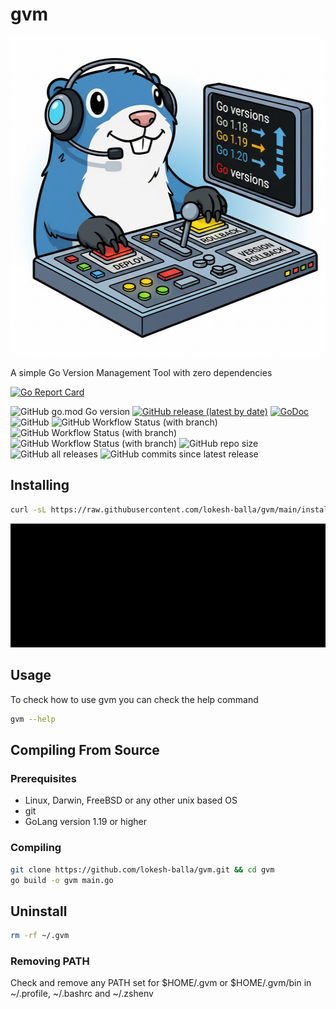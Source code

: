 # gvm

<p align="center">
<img width="512" height="512" alt="icon" src="docs/gvm.png" />
</p>

A simple Go Version Management Tool with zero dependencies

[![Go Report Card](https://goreportcard.com/badge/github.com/lokesh-balla/gvm)](https://goreportcard.com/report/github.com/lokesh-balla/gvm)
<p>
<img alt="GitHub go.mod Go version" src="https://img.shields.io/github/go-mod/go-version/lokesh-balla/gvm">
<a href="https://github.com/lokesh-balla/gvm/releases"><img alt="GitHub release (latest by date)" src="https://img.shields.io/github/v/release/lokesh-balla/gvm"></a>
<a href="https://pkg.go.dev/github.com/lokesh-balla/gvm?tab=doc"><img src="https://godoc.org/github.com/golang/gddo?status.svg" alt="GoDoc"></a>
<img alt="GitHub" src="https://img.shields.io/github/license/lokesh-balla/gvm">
<img alt="GitHub Workflow Status (with branch)" src="https://img.shields.io/github/actions/workflow/status/lokesh-balla/gvm/go.yml?branch=main">
<img alt="GitHub Workflow Status (with branch)" src="https://img.shields.io/github/actions/workflow/status/lokesh-balla/gvm/golangci-lint.yml?branch=main&label=golangci-lint">
<img alt="GitHub Workflow Status (with branch)" src="https://img.shields.io/github/actions/workflow/status/lokesh-balla/gvm/codeql.yml?branch=main&label=CodeQL">
<img alt="GitHub repo size" src="https://img.shields.io/github/repo-size/lokesh-balla/gvm">
<img alt="GitHub all releases" src="https://img.shields.io/github/downloads/lokesh-balla/gvm/total">
<img alt="GitHub commits since latest release" src="https://img.shields.io/github/commits-since/lokesh-balla/gvm/latest">
</p>


## Installing

```bash
curl -sL https://raw.githubusercontent.com/lokesh-balla/gvm/main/install.sh | sh - 
```
![Installation GIF](docs/demo.gif)


## Usage

To check how to use gvm you can check the help command

```bash
gvm --help
```

## Compiling From Source

### Prerequisites

- Linux, Darwin, FreeBSD or any other unix based OS
- git
- GoLang version 1.19 or higher

### Compiling

```bash
git clone https://github.com/lokesh-balla/gvm.git && cd gvm
go build -o gvm main.go
```

## Uninstall

```bash
rm -rf ~/.gvm
```

### Removing PATH

Check and remove any PATH set for $HOME/.gvm or $HOME/.gvm/bin in ~/.profile, ~/.bashrc and ~/.zshenv
